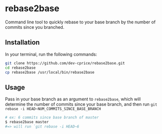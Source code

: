 # rebase2base
Command line tool to quickly rebase to your base branch by the number of commits since you branched.

## Installation

In your terminal, run the following commands:

```sh
git clone https://github.com/dev-cprice/rebase2base.git
cd rebase2base
cp rebase2base /usr/local/bin/rebase2base
```

## Usage

Pass in your base branch as an argument to `rebase2base`, which will determine the number of commits since your base branch, and then run `git rebase -i HEAD~NUM_COMMITS_SINCE_BASE_BRANCH`

```sh
# ex: 6 commits since base branch of master
$ rebase2base master
#=> will run `git rebase -i HEAD~6
```
